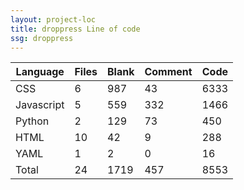 ```yaml
---
layout: project-loc
title: droppress Line of code
ssg: droppress
---
```

<div class="table-responsive">
<table class="table">
<thead><tr>
<th>Language</th>
<th>Files</th>
<th>Blank</th>
<th>Comment</th>
<th>Code</th>
</tr></thead><tbody>
<tr><td>CSS</td><td> 6</td><td> 987</td><td> 43</td><td> 6333</td></tr>
<tr><td>Javascript</td><td> 5</td><td> 559</td><td> 332</td><td> 1466</td></tr>
<tr><td>Python</td><td> 2</td><td> 129</td><td> 73</td><td> 450</td></tr>
<tr><td>HTML</td><td> 10</td><td> 42</td><td> 9</td><td> 288</td></tr>
<tr><td>YAML</td><td> 1</td><td> 2</td><td> 0</td><td> 16</td></tr>
<tr><td>Total</td><td>24</td><td>1719</td><td>457</td><td>8553</td></tr>
</tbody></table></div>
